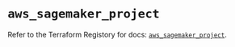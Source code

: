 # `aws_sagemaker_project`

Refer to the Terraform Registory for docs: [`aws_sagemaker_project`](https://registry.terraform.io/providers/hashicorp/aws/3.76.1/docs/resources/sagemaker_project).
